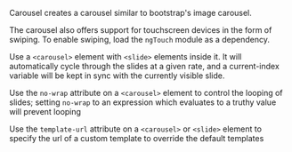 Carousel creates a carousel similar to bootstrap's image carousel.

The carousel also offers support for touchscreen devices in the form of swiping. To enable swiping, load the `ngTouch` module as a dependency.

Use a `<carousel>` element with `<slide>` elements inside it.  It will automatically cycle through the slides at a given rate, and a current-index variable will be kept in sync with the currently visible slide.

Use the `no-wrap` attribute on a `<carousel>` element to control the looping of slides; setting `no-wrap` to an expression which evaluates to a truthy value will prevent looping

Use the `template-url` attribute on a `<carousel>` or `<slide>` element to specify the url of a custom template to override the default templates
